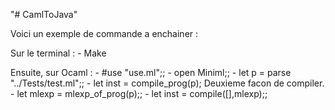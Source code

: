 "# CamlToJava" 

Voici un exemple de commande a enchainer :

Sur le terminal :
	- Make

Ensuite, sur Ocaml :
	- #use "use.ml";;
	- open Miniml;;
	- let p = parse "../Tests/test.ml";;
	- let inst = compile_prog(p);
		Deuxieme facon de compiler.
			- let mlexp = mlexp_of_prog(p);;
			- let inst = compile([],mlexp);;